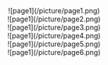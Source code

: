 <div align=center>![page1](/picture/page1.png)</center>
<div align=center>![page1](/picture/page2.png)
<div align=center>![page1](/picture/page3.png)
<div align=center>![page1](/picture/page4.png)
<div align=center>![page1](/picture/page5.png)
<div align=center>![page1](/picture/page6.png)
